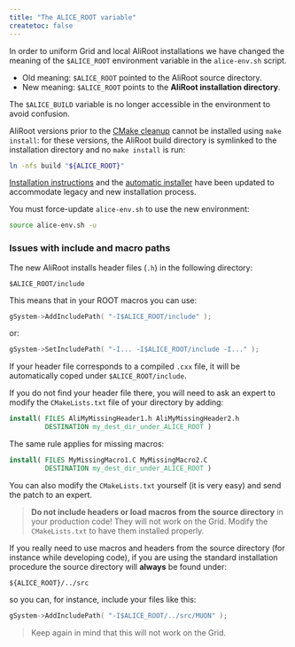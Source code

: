 ```yaml
---
title: "The ALICE_ROOT variable"
createtoc: false
---
```


In order to uniform Grid and local AliRoot installations we have changed the
meaning of the `$ALICE_ROOT` environment variable in the `alice-env.sh` script.

* Old meaning: `$ALICE_ROOT` pointed to the AliRoot source directory.
* New meaning: `$ALICE_ROOT` points to the **AliRoot installation directory**.

The `$ALICE_BUILD` variable is no longer accessible in the environment to avoid
confusion.

AliRoot versions prior to the [CMake cleanup](/2014/12/15/aliroot-tuples-cmake)
cannot be installed using `make install`: for these versions, the AliRoot build
directory is symlinked to the installation directory and no `make install` is
run:

```bash
ln -nfs build "${ALICE_ROOT}"
```

[Installation instructions](/alice/install-aliroot/manual) and the
[automatic installer](/alice/install-aliroot/auto) have been updated to
accommodate legacy and new installation process.

You must force-update `alice-env.sh` to use the new environment:

```bash
source alice-env.sh -u
```

### Issues with include and macro paths

The new AliRoot installs header files (`.h`) in the following directory:

```
$ALICE_ROOT/include
```

This means that in your ROOT macros you can use:

```c++
gSystem->AddIncludePath( "-I$ALICE_ROOT/include" );
```

or:

```c++
gSystem->SetIncludePath( "-I... -I$ALICE_ROOT/include -I..." );
```

If your header file corresponds to a compiled `.cxx` file, it will be
automatically coped under `$ALICE_ROOT/include`.

If you do not find your header file there, you will need to ask an expert to
modify the `CMakeLists.txt` file of your directory by adding:

```cmake
install( FILES AliMyMissingHeader1.h AliMyMissingHeader2.h
         DESTINATION my_dest_dir_under_ALICE_ROOT )
```

The same rule applies for missing macros:

```cmake
install( FILES MyMissingMacro1.C MyMissingMacro2.C
         DESTINATION my_dest_dir_under_ALICE_ROOT )
```

You can also modify the `CMakeLists.txt` yourself (it is very easy) and send the
patch to an expert.

> **Do not include headers or load macros from the source directory** in your
> production code! They will not work on the Grid. Modify the
> `CMakeLists.txt` to have them installed properly.

If you really need to use macros and headers from the source directory (for
instance while developing code), if you are using the standard installation
procedure the source directory will **always** be found under:

```
${ALICE_ROOT}/../src
```

so you can, for instance, include your files like this:

```c++
gSystem->AddIncludePath( "-I$ALICE_ROOT/../src/MUON" );
```

> Keep again in mind that this will not work on the Grid.
